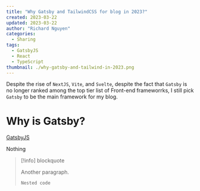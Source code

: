 ```yaml
---
title: "Why Gatsby and TailwindCSS for blog in 2023?"
created: 2023-03-22
updated: 2023-03-22
author: "Richard Nguyen"
categories:
  - Sharing
tags:
  - GatsbyJS
  - React
  - TypeScript
thumbnail: ./why-gatsby-and-tailwind-in-2023.png
---
```


Despite the rise of `NextJS`, `Vite`, and `Svelte`, despite the fact that
`Gatsby` is no longer ranked among the top tier list of Front-end frameworrks, I
still pick `Gatsby` to be the main framework for my blog.

<!-- end -->

# Why is Gatsby?

[GatsbyJS](https://www.gatsbyjs.com/)

Nothing

> [!info] blockquote
>
> Another paragraph.
>
> ```
> Nested code
> ```
